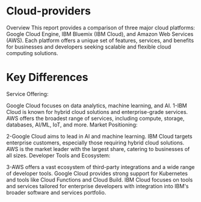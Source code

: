 # Cloud-providers

Overview
This report provides a comparison of three major cloud platforms: Google Cloud Engine, IBM Bluemix (IBM Cloud), and Amazon Web Services (AWS). Each platform offers a unique set of features, services, and benefits for businesses and developers seeking scalable and flexible cloud computing solutions.

# Key Differences
Service Offering:

Google Cloud focuses on data analytics, machine learning, and AI.
1-IBM Cloud is known for hybrid cloud solutions and enterprise-grade services.
AWS offers the broadest range of services, including compute, storage, databases, AI/ML, IoT, and more.
Market Positioning:

2-Google Cloud aims to lead in AI and machine learning.
IBM Cloud targets enterprise customers, especially those requiring hybrid cloud solutions.
AWS is the market leader with the largest share, catering to businesses of all sizes.
Developer Tools and Ecosystem:

3-AWS offers a vast ecosystem of third-party integrations and a wide range of developer tools.
Google Cloud provides strong support for Kubernetes and tools like Cloud Functions and Cloud Build.
IBM Cloud focuses on tools and services tailored for enterprise developers with integration into IBM's broader software and services portfolio.
